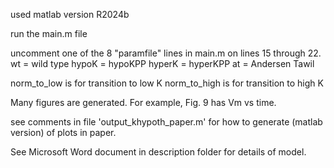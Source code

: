 used matlab version R2024b

run the main.m file

uncomment one of the 8 "paramfile" lines in main.m on lines 15 through 22.
wt = wild type
hypoK = hypoKPP
hyperK = hyperKPP
at = Andersen Tawil

norm_to_low is for transition to low K
norm_to_high is for transition to high K

Many figures are generated.  For example, Fig. 9 has Vm vs time.

see comments in file 'output_khypoth_paper.m' for how to generate (matlab version) of plots in paper.

See Microsoft Word document in description folder for details of model.


